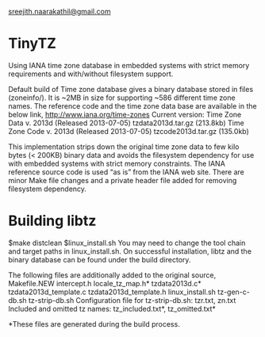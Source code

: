 sreejith.naarakathil@gmail.com

TinyTZ
======

Using IANA time zone database in embedded systems with strict memory requirements and with/without filesystem support.

Default build of Time zone database gives a binary database stored in files (zoneinfo/). It is ~2MB in size for supporting 
~586 different time zone names. The reference code and the time zone data base are available in the below link,
http://www.iana.org/time-zones
Current version:
Time Zone Data v. 2013d (Released 2013-07-05)	tzdata2013d.tar.gz (213.8kb)
Time Zone Code v. 2013d (Released 2013-07-05)	tzcode2013d.tar.gz (135.0kb)

This implementation strips down the original time zone data to few kilo bytes (< 200KB) binary data and avoids
the filesystem dependency for use with embedded systems with strict memory constraints. The IANA reference source code is 
used “as is” from the IANA web site. There are minor Make file changes and a private header file added for removing 
filesystem dependency.

Building libtz
==============
$make distclean
$linux_install.sh
You may need to change the tool chain and target paths in linux_install.sh. 
On successful installation, libtz and the binary database can be found under the build directory.

The following files are additionally added to the original source, 
Makefile.NEW
intercept.h
locale_tz_map.h*
tzdata2013d.c*
tzdata2013d_template.c
tzdata2013d_template.h
linux_install.sh
tz-gen-c-db.sh
tz-strip-db.sh
Configuration file for tz-strip-db.sh: tzr.txt, zn.txt
Included and omitted tz names: tz_included.txt*, tz_omitted.txt*

*These files are generated during the build process.



